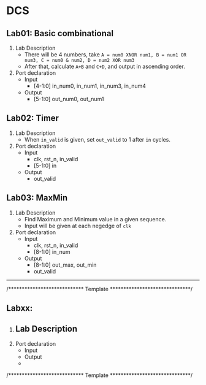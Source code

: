 # DCS
## Lab01: Basic combinational
1. Lab Description
   - There will be 4 numbers, take `A = num0 XNOR num1, B = num1 OR num3, C = num0 & num2, D = num2 XOR num3`
   - After that, calculate `A+B` and `C+D`, and output in ascending order.
2. Port declaration
   - Input
     - [4-1:0] in_num0, in_num1, in_num3, in_num4
   - Output
     - [5-1:0] out_num0, out_num1
## Lab02: Timer
1. Lab Description
   - When `in_valid` is given, set `out_valid` to 1 after `in` cycles.
2. Port declaration
   - Input
     - clk, rst_n, in_valid
     - [5-1:0] in
   - Output
     - out_valid
## Lab03: MaxMin
1. Lab Description
   - Find Maximum and Minimum value in a given sequence.
   - Input will be given at each negedge of `clk`
2. Port declaration
   - Input
     - clk, rst_n, in_valid
     - [8-1:0] in_num
   - Output
     - [8-1:0] out_max, out_min
     - out_valid
---
/**************************** Template ******************************/
## Labxx: 
1. Lab Description
   - 
2. Port declaration
   - Input
   - Output
   - 
/**************************** Template ******************************/

